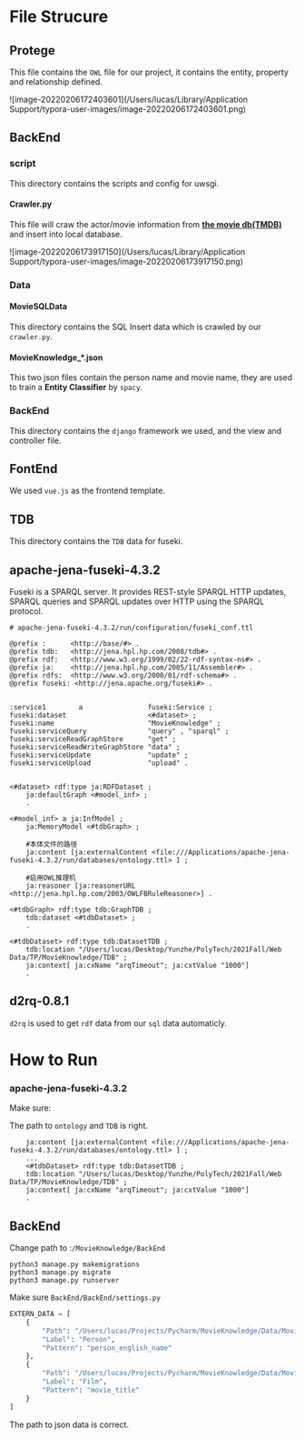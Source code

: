 # File Strucure

## Protege

This file contains the `OWL` file for our project, it contains the entity, property and relationship defined.

![image-20220206172403601](/Users/lucas/Library/Application Support/typora-user-images/image-20220206172403601.png)

## BackEnd

### script

This directory contains the scripts and config for uwsgi.

#### Crawler.py

This file will craw the actor/movie information from **[the movie db(TMDB)](https://www.themoviedb.org/)** and insert into local database.

![image-20220206173917150](/Users/lucas/Library/Application Support/typora-user-images/image-20220206173917150.png)

### Data

#### MovieSQLData

This directory contains the SQL Insert data which is crawled by our `crawler.py`.

#### MovieKnowledge_*.json

This two json files contain the person name and movie name, they are used to train a **Entity Classifier** by  `spacy`. 

### BackEnd

This directory contains the `django` framework we used, and the view and controller file.

## FontEnd

We used `vue.js` as the frontend template.

## TDB

This directory contains the `TDB` data for fuseki.

## apache-jena-fuseki-4.3.2

Fuseki is a SPARQL server. It provides REST-style SPARQL HTTP updates, SPARQL queries and SPARQL updates over HTTP using the SPARQL protocol.

```turtle
# apache-jena-fuseki-4.3.2/run/configuration/fuseki_conf.ttl

@prefix :      <http://base/#> .
@prefix tdb:   <http://jena.hpl.hp.com/2008/tdb#> .
@prefix rdf:   <http://www.w3.org/1999/02/22-rdf-syntax-ns#> .
@prefix ja:    <http://jena.hpl.hp.com/2005/11/Assembler#> .
@prefix rdfs:  <http://www.w3.org/2000/01/rdf-schema#> .
@prefix fuseki: <http://jena.apache.org/fuseki#> .


:service1        a                fuseki:Service ;
fuseki:dataset                    <#dataset> ;
fuseki:name                       "MovieKnowledge" ;
fuseki:serviceQuery               "query" , "sparql" ;
fuseki:serviceReadGraphStore      "get" ;
fuseki:serviceReadWriteGraphStore "data" ;
fuseki:serviceUpdate              "update" ;
fuseki:serviceUpload              "upload" .


<#dataset> rdf:type ja:RDFDataset ;
    ja:defaultGraph <#model_inf> ;
    .

<#model_inf> a ja:InfModel ;
    ja:MemoryModel <#tdbGraph> ;

    #本体文件的路径
    ja:content [ja:externalContent <file:///Applications/apache-jena-fuseki-4.3.2/run/databases/ontology.ttl> ] ;
    
    #启用OWL推理机
    ja:reasoner [ja:reasonerURL <http://jena.hpl.hp.com/2003/OWLFBRuleReasoner>] .

<#tdbGraph> rdf:type tdb:GraphTDB ;
    tdb:dataset <#tdbDataset> ;
    .

<#tdbDataset> rdf:type tdb:DatasetTDB ;
    tdb:location "/Users/lucas/Desktop/Yunzhe/PolyTech/2021Fall/Web Data/TP/MovieKnowledge/TDB" ;
    ja:context[ ja:cxName "arqTimeout"; ja:cxtValue "1000"]
    .
```

## d2rq-0.8.1

`d2rq` is used to get `rdf` data from our `sql` data automaticly.

# How to Run

### apache-jena-fuseki-4.3.2 

Make sure:

The path to `ontology` and `TDB` is right.

```turtle
    ja:content [ja:externalContent <file:///Applications/apache-jena-fuseki-4.3.2/run/databases/ontology.ttl> ] ;
    ...
    <#tdbDataset> rdf:type tdb:DatasetTDB ;
    tdb:location "/Users/lucas/Desktop/Yunzhe/PolyTech/2021Fall/Web Data/TP/MovieKnowledge/TDB" ;
    ja:context[ ja:cxName "arqTimeout"; ja:cxtValue "1000"]
    .
```

## BackEnd

Change path to :`/MovieKnowledge/BackEnd `

```shell
python3 manage.py makemigrations
python3 manage.py migrate 
python3 manage.py runserver
```

Make sure `BackEnd/BackEnd/settings.py`

```python
EXTERN_DATA = [
    {
        "Path": "/Users/lucas/Projects/Pycharm/MovieKnowledge/Data/MovieKnowledge_person.json",
        "Label": "Person",
        "Pattern": "person_english_name"
    },
    {
        "Path": "/Users/lucas/Projects/Pycharm/MovieKnowledge/Data/MovieKnowledge_movie.json",
        "Label": "Film",
        "Pattern": "movie_title"
    }
]
```

The path to json data is correct.